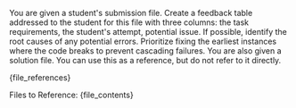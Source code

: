 You are given a student's submission file. Create a feedback table addressed to the student for this file with three columns: the task requirements, the student's attempt, potential issue.  If possible, identify the root causes of any potential errors. Prioritize fixing the earliest instances where the code breaks to prevent cascading failures.
You are also given a solution file. You can use this as a reference, but do not refer to it directly.

{file_references}

Files to Reference:
{file_contents}
